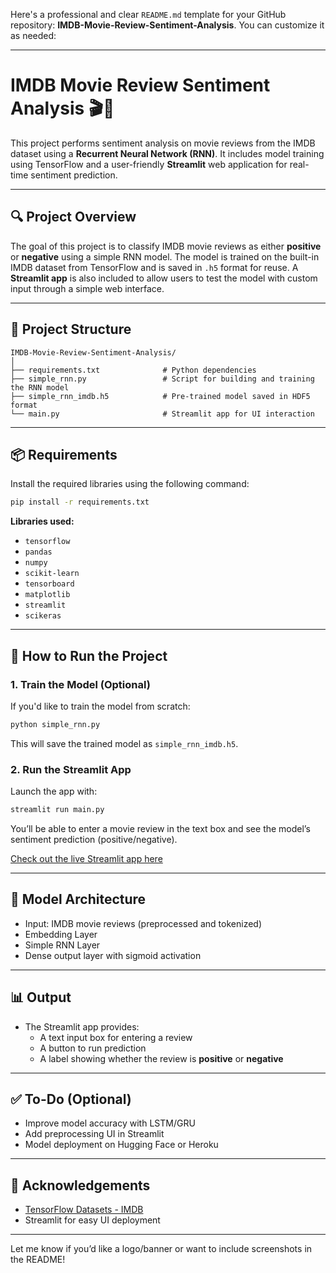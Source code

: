Here's a professional and clear `README.md` template for your GitHub repository: **IMDB-Movie-Review-Sentiment-Analysis**. You can customize it as needed:

---

# IMDB Movie Review Sentiment Analysis 🎬🧠

This project performs sentiment analysis on movie reviews from the IMDB dataset using a **Recurrent Neural Network (RNN)**. It includes model training using TensorFlow and a user-friendly **Streamlit** web application for real-time sentiment prediction.

---

## 🔍 Project Overview

The goal of this project is to classify IMDB movie reviews as either **positive** or **negative** using a simple RNN model. The model is trained on the built-in IMDB dataset from TensorFlow and is saved in `.h5` format for reuse. A **Streamlit app** is also included to allow users to test the model with custom input through a simple web interface.

---

## 📁 Project Structure

```
IMDB-Movie-Review-Sentiment-Analysis/
│
├── requirements.txt              # Python dependencies
├── simple_rnn.py                 # Script for building and training the RNN model
├── simple_rnn_imdb.h5            # Pre-trained model saved in HDF5 format
└── main.py                       # Streamlit app for UI interaction
```

---

## 📦 Requirements

Install the required libraries using the following command:

```bash
pip install -r requirements.txt
```

**Libraries used:**
- `tensorflow`
- `pandas`
- `numpy`
- `scikit-learn`
- `tensorboard`
- `matplotlib`
- `streamlit`
- `scikeras`

---

## 🚀 How to Run the Project

### 1. Train the Model (Optional)

If you'd like to train the model from scratch:

```bash
python simple_rnn.py
```

This will save the trained model as `simple_rnn_imdb.h5`.

### 2. Run the Streamlit App

Launch the app with:

```bash
streamlit run main.py
```

You’ll be able to enter a movie review in the text box and see the model’s sentiment prediction (positive/negative).

[Check out the live Streamlit app here](https://imdb-movie-review-sentiment-analysis-bzrmbmbejoz37agbnjf2vy.streamlit.app/)

---

## 🧠 Model Architecture

- Input: IMDB movie reviews (preprocessed and tokenized)
- Embedding Layer
- Simple RNN Layer
- Dense output layer with sigmoid activation

---

## 📊 Output

- The Streamlit app provides:
  - A text input box for entering a review
  - A button to run prediction
  - A label showing whether the review is **positive** or **negative**

---

## ✅ To-Do (Optional)

- Improve model accuracy with LSTM/GRU
- Add preprocessing UI in Streamlit
- Model deployment on Hugging Face or Heroku

---

## 📌 Acknowledgements

- [TensorFlow Datasets - IMDB](https://www.tensorflow.org/datasets/catalog/imdb_reviews)
- Streamlit for easy UI deployment

---

Let me know if you’d like a logo/banner or want to include screenshots in the README!
